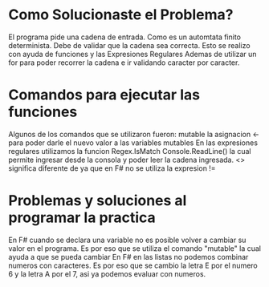 # Como Solucionaste el Problema?
El programa pide una cadena de entrada. Como es un automtata finito determinista. Debe de validar que la cadena sea correcta.
Esto se realizo con ayuda de funciones y las Expresiones Regulares
Ademas de utilizar un for para poder recorrer la cadena e ir validando caracter por caracter.

# Comandos para ejecutar las funciones
Algunos de los comandos que se utilizaron fueron:
mutable
la asignacion <- para poder darle el nuevo valor a las variables mutables
En las expresiones regulares utilizamos la funcion Regex.IsMatch
Console.ReadLine() la cual permite ingresar desde la consola y poder leer la cadena ingresada.
<> significa diferente de ya que en F# no se utiliza la expresion !=


# Problemas y soluciones al programar la practica
En F# cuando se declara una variable no es posible volver a cambiar su valor en el programa. Es por eso que se utiliza el 
comando "mutable" la cual ayuda a que se pueda cambiar
En F# en las listas no podemos combinar numeros con caracteres. Es por eso que se cambio la letra E por el numero 6 y la 
letra A por el 7, asi ya podemos evaluar con numeros.
